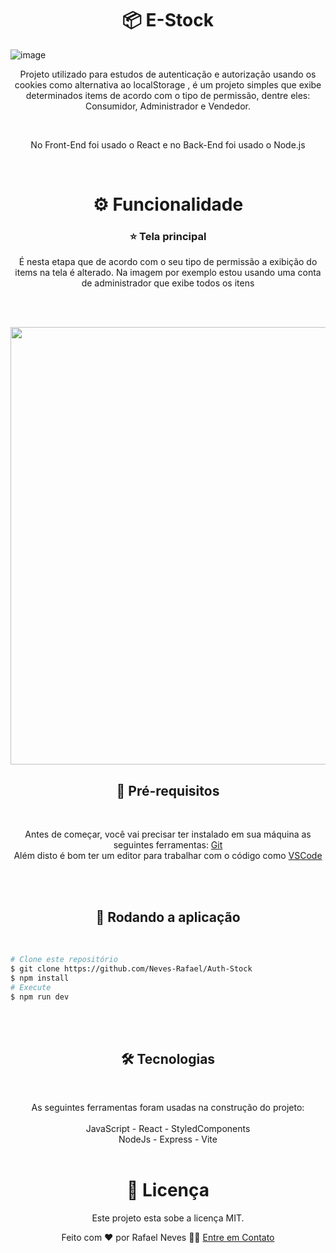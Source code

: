 <h1 align="center">📦 E-Stock</h1>

![image](https://github.com/Neves-Rafael/Auth-Stock/assets/136202919/dc588e9d-7c3c-428f-b17d-9659296961be)


<p align="center">Projeto utilizado para estudos de autenticação e autorização usando os cookies como alternativa ao localStorage , é um projeto simples que exibe determinados items de acordo com o tipo de permissão, dentre eles: Consumidor, Administrador e Vendedor.</p>
<br/>
<p align="center">No Front-End foi usado o React e no Back-End foi usado o Node.js</p>
<br/>


<h1 align="center">⚙️ Funcionalidade</h1>


<h3 align="center">⭐ Tela principal</h3>
<p align="center">É nesta etapa que de acordo com o seu tipo de permissão a exibição do items na tela é alterado. Na imagem por exemplo estou usando uma conta de administrador que exibe todos os itens</p>
<br/>
<br/>
<p align="center">
  <img width="700px" src="https://github.com/Neves-Rafael/Auth-Stock/assets/136202919/dd5666d5-3c20-47fa-b3ca-000753a41fcf">
</p>




<h2 align="center">🧱 Pré-requisitos</h2>
<br/>

<p align="center">Antes de começar, você vai precisar ter instalado em sua máquina as seguintes ferramentas: <a href="https://git-scm.com">Git</a><br/>
Além disto é bom ter um editor para trabalhar com o código como <a href="https://code.visualstudio.com/">VSCode</a></p>
<br/>
<br/>
<h2 align="center">🎲 Rodando a aplicação</h2>
<br/>

<p align="center">

```bash
# Clone este repositório
$ git clone https://github.com/Neves-Rafael/Auth-Stock
$ npm install
# Execute
$ npm run dev

```
</p>
<br/>
<br/>

<h2 align="center">🛠 Tecnologias</h2>
<br/>

<p align="center">As seguintes ferramentas foram usadas na construção do projeto:<br/>
<br/>  
JavaScript - React - StyledComponents
<br/>
NodeJs - Express - Vite
<br/>
<br/>

<h1 align="center">📝 Licença</h1>

<p align="center">Este projeto esta sobe a licença MIT.</p>

<p align="center">Feito com ❤️ por Rafael Neves 👋🏽 <a href="https://www.linkedin.com/in/rafael-neves-profile/">Entre em Contato</a></p>


